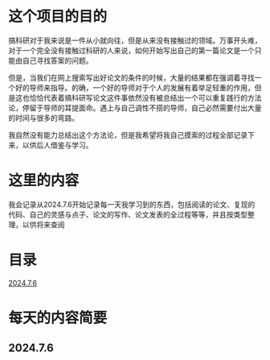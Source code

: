 # 这个项目的目的

搞科研对于我来说是一件从小就向往，但是从来没有接触过的领域。万事开头难，对于一个完全没有接触过科研的人来说，如何开始写出自己的第一篇论文是一个只能由自己寻找答案的问题。

但是，当我们在网上搜索写出好论文的条件的时候，大量的结果都在强调着寻找一个好的导师来指导。的确，一个好的导师对于个人的发展有着举足轻重的作用，但是这也恰恰代表着搞科研写论文这件事依然没有被总结出一个可以重复践行的方法论，停留于导师的耳提面命。遇上与自己调性不搭的导师，自己必然需要付出大量的时间与很多的弯路。

我自然没有能力总结出这个方法论，但是我希望将我自己摸索的过程全部记录下来，以供后人借鉴与学习。

# 这里的内容

我会记录从2024.7.6开始记录每一天我学习到的东西，包括阅读的论文、复现的代码、自己的灵感与点子、论文的写作、论文发表的全过程等等，并且按类型整理，以供将来查阅

# 目录

[2024.7.6](#2024.7.6)



# 每天的内容简要

## 2024.7.6
